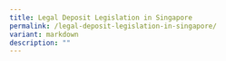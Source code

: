 ```yaml
---
title: Legal Deposit Legislation in Singapore
permalink: /legal-deposit-legislation-in-singapore/
variant: markdown
description: ""
---
```

